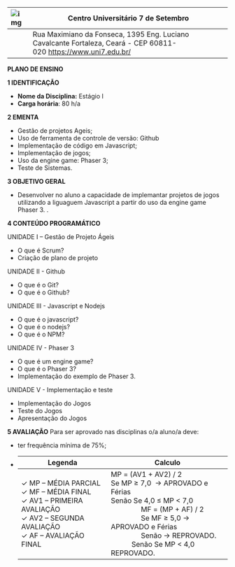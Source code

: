 | ![img](https://www.uni7.edu.br/wp-content/uploads/2022/05/logo-uni7-hor-vazado.png) | **Centro Universitário 7 de Setembro**                                                                                     |
| :-------------------------------------------------------------------------------- | --------------------------------------------------------------------------------------------------------------------------------- |
|                                                                                   | Rua 			Maximiano da Fonseca, 1395  Eng. Luciano Cavalcante 			 			Fortaleza, 			Ceará - CEP 60811-020 https://www.uni7.edu.br/ |

**PLANO DE ENSINO**

**1 IDENTIFICAÇÃO**

- **Nome da Disciplina:** Estágio I
- **Carga horária**: 80 h/a

**2 EMENTA**

- Gestão de projetos Ageis;
- Uso de ferramenta de controle de versão: Github
- Implementação de código em Javascript;
- Implementação de jogos;
- Uso da engine game: Phaser 3;
- Teste de Sistemas.

**3 OBJETIVO GERAL**

- Desenvolver no aluno a capacidade de implemantar projetos de jogos utilizando a liguaguem Javascript a partir do uso da engine game Phaser 3. .

**4 CONTEÚDO PROGRAMÁTICO**

UNIDADE I – Gestão de Projeto Ágeis

- O que é Scrum?
- Criação de plano de projeto

UNIDADE II  - Github

- O que é o Git?
- O que é o Github?

UNIDADE III - Javascript e Nodejs

- O que é o javascript?
- O que é o nodejs?
- O que é o NPM?

UNIDADE IV - Phaser 3

- O que é um engine game?
- O que é o Phaser 3?
- Implementação do exemplo de Phaser 3.

UNIDADE V - Implementação e teste

- Implementação do Jogos
- Teste do Jogos
- Apresentação do Jogos

**5 AVALIAÇÃO**
Para ser aprovado nas disciplinas o/a aluno/a deve:

- ter frequência mínima de 75%;
- | Legenda                                                                                                                                                   | Calculo                                                                                                                                                                                                                                                                                                                 |
  | --------------------------------------------------------------------------------------------------------------------------------------------------------- | ----------------------------------------------------------------------------------------------------------------------------------------------------------------------------------------------------------------------------------------------------------------------------------------------------------------------- |
  | ✓ MP – MÉDIA PARCIAL<br />✓ MF – MÉDIA FINAL<br />✓ AV1 – PRIMEIRA AVALIAÇÃO<br />✓ AV2 – SEGUNDA AVALIAÇÃO<br />✓ AF – AVALIAÇÃO FINAL | MP = (AV1 + AV2) / 2<br />Se MP ≥ 7,0  → APROVADO e Férias<br />Senão Se 4,0 ≤ MP < 7,0<br />                MF = (MP + AF) / 2 <br />                Se MF ≥ 5,0 → APROVADO e Férias <br />                Senão → REPROVADO. <br />           Senão Se MP < 4,0 REPROVADO. |
